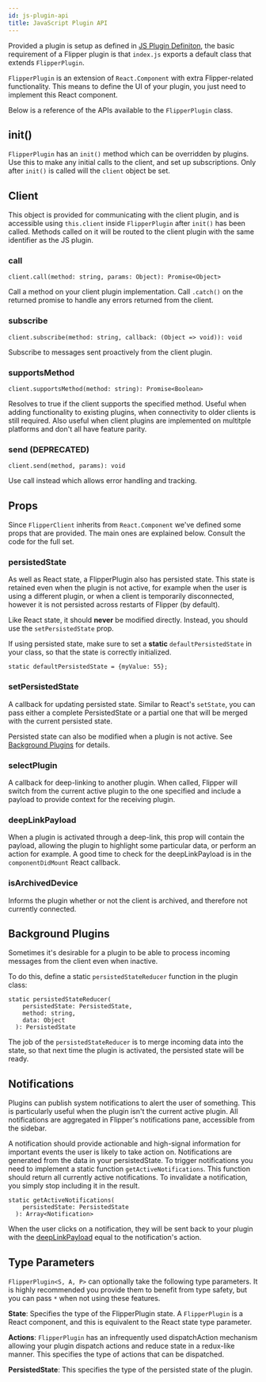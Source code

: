 ```yaml
---
id: js-plugin-api
title: JavaScript Plugin API
---
```


Provided a plugin is setup as defined in [JS Plugin Definiton](js-setup), the basic requirement of a Flipper plugin is that `index.js` exports a default class that extends `FlipperPlugin`.

`FlipperPlugin` is an extension of `React.Component` with extra Flipper-related functionality. This means to define the UI of your plugin, you just need to implement this React component.

Below is a reference of the APIs available to the `FlipperPlugin` class.

## init()
`FlipperPlugin` has an `init()` method which can be overridden by plugins. Use this to make any initial calls to the client, and set up subscriptions. Only after `init()` is called will the `client` object be set.

## Client

This object is provided for communicating with the client plugin, and is accessible using `this.client` inside `FlipperPlugin` after `init()` has been called. Methods called on it will be routed to the client plugin with the same identifier as the JS plugin.

### call
`client.call(method: string, params: Object): Promise<Object>`

Call a method on your client plugin implementation. Call `.catch()` on the returned promise to handle any errors returned from the client.

### subscribe
`client.subscribe(method: string, callback: (Object => void)): void`

Subscribe to messages sent proactively from the client plugin.

### supportsMethod
`client.supportsMethod(method: string): Promise<Boolean>`

Resolves to true if the client supports the specified method. Useful when adding functionality to existing plugins, when connectivity to older clients is still required. Also useful when client plugins are implemented on multitple platforms and don't all have feature parity.

### send (DEPRECATED)
`client.send(method, params): void`

Use call instead which allows error handling and tracking.

## Props

Since `FlipperClient` inherits from `React.Component` we've defined some props that are provided. The main ones are explained below. Consult the code for the full set.

### persistedState
As well as React state, a FlipperPlugin also has persisted state. This state is retained even when the plugin is not active, for example when the user is using a different plugin, or when a client is temporarily disconnected, however it is not persisted across restarts of Flipper (by default).

Like React state, it should **never** be modified directly. Instead, you should use the `setPersistedState` prop.

If using persisted state, make sure to set a **static** `defaultPersistedState` in your class, so that the state is correctly initialized.

`static defaultPersistedState = {myValue: 55};`

### setPersistedState
A callback for updating persisted state. Similar to React's `setState`, you can pass either a complete PersistedState or a partial one that will be merged with the current persisted state.

Persisted state can also be modified when a plugin is not active. See [Background Plugins](#background-plugins) for details.

### selectPlugin
A callback for deep-linking to another plugin. When called, Flipper will switch from the current active plugin to the one specified and include a payload to provide context for the receiving plugin.

### deepLinkPayload
When a plugin is activated through a deep-link, this prop will contain the payload, allowing the plugin to highlight some particular data, or perform an action for example. A good time to check for the deepLinkPayload is in the `componentDidMount` React callback.

### isArchivedDevice
Informs the plugin whether or not the client is archived, and therefore not currently connected.

## Background Plugins

Sometimes it's desirable for a plugin to be able to process incoming messages from the client even when inactive.

To do this, define a static `persistedStateReducer` function in the plugin class:
```
static persistedStateReducer(
    persistedState: PersistedState,
    method: string,
    data: Object
  ): PersistedState
```

The job of the `persistedStateReducer` is to merge incoming data into the state, so that next time the plugin is activated, the persisted state will be ready.

## Notifications

Plugins can publish system notifications to alert the user of something. This is particularly useful when the plugin isn't the current active plugin. All notifications are aggregated in Flipper's notifications pane, accessible from the sidebar.

A notification should provide actionable and high-signal information for important events the user is likely to take action on. Notifications are generated from the data in your persistedState. To trigger notifications you need to implement a static function `getActiveNotifications`. This function should return all currently active notifications. To invalidate a notification, you simply stop including it in the result.
```
static getActiveNotifications(
    persistedState: PersistedState
  ): Array<Notification>
```

When the user clicks on a notification, they will be sent back to your plugin with the [deepLinkPayload](#deeplinkpayload) equal to the notification's action.

## Type Parameters
`FlipperPlugin<S, A, P>` can optionally take the following type parameters. It is highly recommended you provide them to benefit from type safety, but you can pass `*` when not using these features.

**State**: Specifies the type of the FlipperPlugin state. A `FlipperPlugin` is a React component, and this is equivalent to the React state type parameter.

**Actions**: `FlipperPlugin` has an infrequently used dispatchAction mechanism allowing your plugin dispatch actions and reduce state in a redux-like manner. This specifies the type of actions that can be dispatched.

**PersistedState**: This specifies the type of the persisted state of the plugin.

